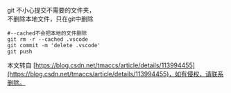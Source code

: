  

git 不小心提交不需要的文件夹，  
不删除本地文件，只在git中删除

```
#--cached不会把本地的文件删除
git rm -r --cached .vscode  
git commit -m 'delete .vscode'
git push

```

 

  

本文转自 [https://blog.csdn.net/tmaccs/article/details/113994455](https://blog.csdn.net/tmaccs/article/details/113994455)，如有侵权，请联系删除。